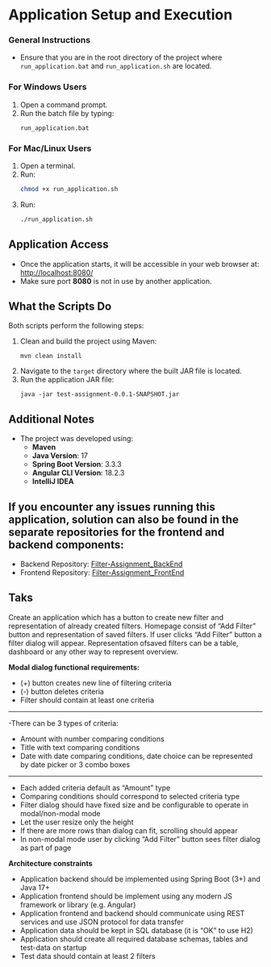 # Application Setup and Execution

### General Instructions

- Ensure that you are in the root directory of the project where `run_application.bat` and `run_application.sh` are located.

### For Windows Users

1. Open a command prompt.
2. Run the batch file by typing:
   ```
   run_application.bat
   ```

### For Mac/Linux Users

1. Open a terminal.
2. Run:
   ```bash
   chmod +x run_application.sh
   ```
3. Run:
   ```bash
   ./run_application.sh
   ```

## Application Access

- Once the application starts, it will be accessible in your web browser at: [http://localhost:8080/](http://localhost:8080/)
- Make sure port **8080** is not in use by another application.

## What the Scripts Do

Both scripts perform the following steps:

1. Clean and build the project using Maven:
   ```
   mvn clean install
   ```
2. Navigate to the `target` directory where the built JAR file is located.
3. Run the application JAR file:
   ```
   java -jar test-assignment-0.0.1-SNAPSHOT.jar
   ```

## Additional Notes

- The project was developed using:
    - **Maven**
    - **Java Version**: 17
    - **Spring Boot Version**: 3.3.3
    - **Angular CLI Version**: 18.2.3
    - **IntelliJ IDEA**

## If you encounter any issues running this application, solution can also be found in the separate repositories for the frontend and backend components:
- Backend Repository: [Filter-Assignment_BackEnd](https://github.com/Darjash/Filter-Assignment_BackEnd)
- Frontend Repository: [Filter-Assignment_FrontEnd](https://github.com/Darjash/Filter-Assignment_FrontEnd)

## Taks

Create an application which has a button to create new filter and representation of already created filters.
Homepage consist of “Add Filter” button and representation of saved filters. If user clicks “Add Filter” button a filter dialog will appear. Representation ofsaved filters can be a table, dashboard or any other way to represent overview.

**Modal dialog functional requirements:**
- (+) button creates new line of filtering criteria
- (-) button deletes criteria
- Filter should contain at least one criteria
****
-There can be 3 types of criteria: 
- Amount with number comparing conditions
- Title with text comparing conditions
- Date with date comparing conditions, date choice can be represented by date picker or 3 combo boxes
****
- Each added criteria default as “Amount” type
- Comparing conditions should correspond to selected criteria type
- Filter dialog should have fixed size and be configurable to operate in modal/non-modal mode
- Let the user resize only the height
- If there are more rows than dialog can fit, scrolling should appear
- In non-modal mode user by clicking “Add Filter” button sees filter dialog as part of page


**Architecture constraints**
- Application backend should be implemented using Spring Boot (3+) and Java 17+
- Application frontend should be implement using any modern JS framework or library (e.g. Angular)
- Application frontend and backend should communicate using REST services and use JSON protocol for data transfer
- Application data should be kept in SQL database (it is “OK” to use H2)
- Application should create all required database schemas, tables and test-data on startup
- Test data should contain at least 2 filters
